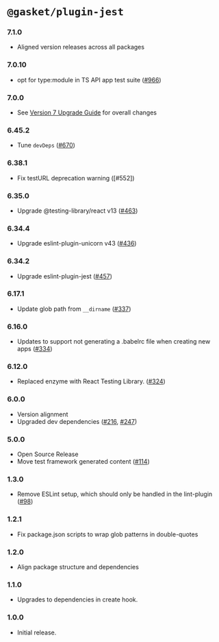 # `@gasket/plugin-jest`

### 7.1.0

- Aligned version releases across all packages

### 7.0.10

- opt for type:module in TS API app test suite ([#966])

### 7.0.0

- See [Version 7 Upgrade Guide] for overall changes

### 6.45.2

- Tune `devDeps` ([#670])

### 6.38.1

- Fix testURL deprecation warning ([#552])

### 6.35.0

- Upgrade @testing-library/react v13 ([#463])

### 6.34.4

- Upgrade eslint-plugin-unicorn v43 ([#436])

### 6.34.2

- Upgrade eslint-plugin-jest ([#457])

### 6.17.1

- Update glob path from `__dirname` ([#337])

### 6.16.0

- Updates to support not generating a .babelrc file when creating new apps ([#334])

### 6.12.0

- Replaced enzyme with React Testing Library. ([#324])

### 6.0.0

- Version alignment
- Upgraded dev dependencies ([#216], [#247])

### 5.0.0

- Open Source Release
- Move test framework generated content ([#114])

### 1.3.0

- Remove ESLint setup, which should only be handled in the lint-plugin ([#98])

### 1.2.1

- Fix package.json scripts to wrap glob patterns in double-quotes

### 1.2.0

- Align package structure and dependencies

### 1.1.0

- Upgrades to dependencies in create hook.

### 1.0.0

- Initial release.


[Version 7 Upgrade Guide]: /docs/upgrade-to-7.md
[#98]: https://github.com/godaddy/gasket/pull/98
[#114]: https://github.com/godaddy/gasket/pull/114
[#216]: https://github.com/godaddy/gasket/pull/216
[#247]: https://github.com/godaddy/gasket/pull/247
[#324]: https://github.com/godaddy/gasket/pull/324
[#334]: https://github.com/godaddy/gasket/pull/334
[#337]: https://github.com/godaddy/gasket/pull/337
[#436]: https://github.com/godaddy/gasket/pull/436
[#457]: https://github.com/godaddy/gasket/pull/457
[#463]: https://github.com/godaddy/gasket/pull/463
[#g552]: https://github.com/godaddy/gasket/pull/463
[#670]: https://github.com/godaddy/gasket/pull/670
[#966]: https://github.com/godaddy/gasket/pull/966
